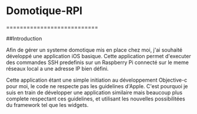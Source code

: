 # Domotique-RPI
===========================

##Introduction

Afin de gérer un systeme domotique mis en place chez moi, j'ai souhaité développé une application iOS basique. Cette application permet d'executer des commandes SSH predefinis sur un Raspberry Pi connecté sur le meme réseaux local a une adresse IP bien défini.

Cette application étant une simple initiation au développement Objective-c pour moi, le code ne respecte pas les guidelines d'Apple. C'est pourquoi je suis en train de développer une application similaire mais beaucoup plus complete respectant ces guidelines, et utilisant les nouvelles possibilitées du framework tel que les widgets.
